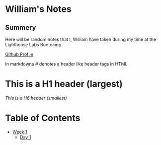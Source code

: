 # William's Notes

 ## Summery

Here will be random notes that I, William have taken during my time at the Lighthouse Labs Bootcamp

[Github Profile](https://github.com/)


In markdowns # denotes a header like header tags in HTML
# This is a H1 header (largest)
###### This is a H6 header (smallest)

# Table of Contents
* [Week 1](/Week_1) 
  * [Day 1](/Week_1/Day_1)